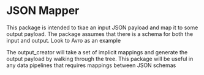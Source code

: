 # JSON Mapper

This package is intended to tkae an input JSON payload and map
it to some output payload. The package assumes that there is a schema
for both the input and output. Look to Avro as an example

The output_creator will take a set of implicit mappings and generate the
output payload by walking through the tree. This package will be useful in
any data pipelines that requires mappings between JSON schemas
